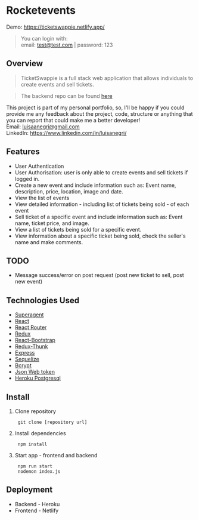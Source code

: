 # Rocketevents
Demo: https://ticketswappie.netlify.app/
>You can login with:\
email: test@test.com | password: 123

## Overview

>TicketSwappie is a full stack web application that allows individuals to create events and sell tickets. 

>The backend repo can be found [here](https://github.com/luisanegri/ticketswappie-server)


This project is part of my personal portfolio, so, I'll be happy if you could provide me any feedback about the project, code, structure or anything that you can report that could make me a better developer!\
Email: <luisaanegri@gmail.com>\
LinkedIn: https://www.linkedin.com/in/luisanegri/

## Features

* User Authentication
* User Authorisation: user is only able to create events and sell tickets if logged in.
* Create a new event and include information such as: Event name, description, price, location, image and date.
* View the list of events
* View detailed information - including list of tickets being sold - of each event
* Sell ticket of a specific event and include information such as: Event name, ticket price, and image.
* View a list of tickets being sold for a specific event.
* View information about a specific ticket being sold, check the seller's name and make comments.

## TODO

* Message success/error on post request (post new ticket to sell, post new event)

## Technologies Used

* [Superagent](https://visionmedia.github.io/superagent/)
* [React](https://reactjs.org/)
* [React Router](https://reacttraining.com/react-router/web/guides/quick-start)
* [Redux](https://redux.js.org/)
* [React-Bootstrap](https://react-bootstrap.github.io/)
* [Redux-Thunk](https://github.com/reduxjs/redux-thunk)
* [Express](https://expressjs.com/)
* [Sequelize](https://sequelize.org/)
* [Bcrypt](https://www.npmjs.com/package/bcrypt)
* [Json Web token](https://www.npmjs.com/package/jsonwebtoken)
* [Heroku Postgresql](https://elements.heroku.com/addons/heroku-postgresql)


## Install

1. Clone repository

        git clone [repository url]
        
2. Install dependencies

        npm install
        
3. Start app - frontend and backend

        npm run start 
        nodemon index.js
        
## Deployment

* Backend - Heroku
* Frontend - Netlify
